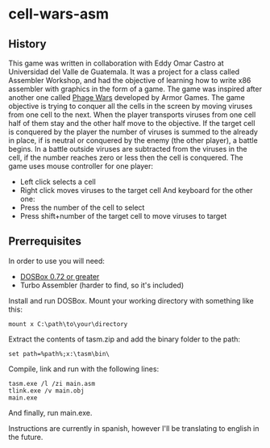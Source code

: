 # cell-wars-asm

## History
This game was written in collaboration with Eddy Omar Castro at Universidad del Valle de Guatemala. It was a project for a class called Assembler Workshop, and had the objective of learning how to write x86 assembler with graphics in the form of a game.
The game was inspired after another one called [Phage Wars]( https://armorgames.com/play/2675/phage-wars) developed by Armor Games. The game objective is trying to conquer all the cells in the screen by moving viruses from one cell to the next. When the player transports viruses from one cell half of them stay and the other half move to the objective. If the target cell is conquered by the player the number of viruses is summed to the already in place, if is neutral or conquered by the enemy (the other player), a battle begins. In a battle outside viruses are subtracted from the viruses in the cell, if the number reaches zero or less then the cell is conquered.
The game uses mouse controller for one player:
-	Left click selects a cell
-	Right click moves viruses to the target cell
And keyboard for the other one:
-	Press the number of the cell to select
-	Press shift+number of the target cell to move viruses to target


## Prerrequisites
In order to use you will need:
- [DOSBox 0.72 or greater](https://www.dosbox.com/)
- Turbo Assembler (harder to find, so it's included)

Install and run DOSBox. Mount your working directory with something like this:
```dos
mount x C:\path\to\your\directory
```

Extract the contents of tasm.zip and add the binary folder to the path:
```dos
set path=%path%;x:\tasm\bin\
```

Compile, link and run with the following lines:
```dos
tasm.exe /l /zi main.asm
tlink.exe /v main.obj
main.exe
```

And finally, run main.exe.

Instructions are currently in spanish, however I'll be translating to english in the future.
